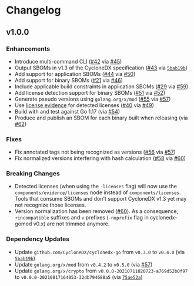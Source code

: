 # Changelog

## v1.0.0

### Enhancements

* Introduce multi-command CLI ([#42](https://github.com/CycloneDX/cyclonedx-gomod/issues/42) via [#45](https://github.com/CycloneDX/cyclonedx-gomod/pull/45))
* Output SBOMs in v1.3 of the CycloneDX specification ([#43](https://github.com/CycloneDX/cyclonedx-gomod/issues/43) via [`5bab19b`](https://github.com/CycloneDX/cyclonedx-gomod/commit/5bab19bbed9c6de22112ebeb2f71691c4b4163f5))
* Add support for application SBOMs ([#44](https://github.com/CycloneDX/cyclonedx-gomod/issues/44) via [#50](https://github.com/CycloneDX/cyclonedx-gomod/pull/50))
* Add support for binary SBOMs ([#21](https://github.com/CycloneDX/cyclonedx-gomod/issues/21) via [#46](https://github.com/CycloneDX/cyclonedx-gomod/pull/46))
* Include applicable build constraints in application SBOMs ([#29](https://github.com/CycloneDX/cyclonedx-gomod/issues/29) via [#59](https://github.com/CycloneDX/cyclonedx-gomod/pull/59))
* Add license detection support for binary SBOMs ([#51](https://github.com/CycloneDX/cyclonedx-gomod/issues/51) via [#52](https://github.com/CycloneDX/cyclonedx-gomod/pull/52))
* Generate pseudo versions using `golang.org/x/mod` ([#55](https://github.com/CycloneDX/cyclonedx-gomod/issues/55) via [#57](https://github.com/CycloneDX/cyclonedx-gomod/pull/57))
* Use [license evidence](https://cyclonedx.org/news/cyclonedx-v1.3-released/#copyright-and-license-evidence) for detected licenses ([#40](https://github.com/CycloneDX/cyclonedx-gomod/issues/40) via [#49](https://github.com/CycloneDX/cyclonedx-gomod/pull/49))
* Build with and test against Go 1.17 (via [#54](https://github.com/CycloneDX/cyclonedx-gomod/pull/54))
* Produce and publish an SBOM for each binary built when releasing (via [#62](https://github.com/CycloneDX/cyclonedx-gomod/pull/62))

### Fixes

* Fix annotated tags not being recognized as versions ([#56](https://github.com/CycloneDX/cyclonedx-gomod/issues/56) via [#57](https://github.com/CycloneDX/cyclonedx-gomod/pull/57))
* Fix normalized versions interfering with hash calculation ([#58](https://github.com/CycloneDX/cyclonedx-gomod/issues/58) via [#60](https://github.com/CycloneDX/cyclonedx-gomod/pull/60))

### Breaking Changes

* Detected licenses (when using the `-licenses` flag) will now use the `components/evidence/licenses` node instead of `components/licenses`. Tools that consume SBOMs and don't support CycloneDX v1.3 yet may not recognize those licenses. 
* Version normalization has been removed ([#60](https://github.com/CycloneDX/cyclonedx-gomod/pull/60)). As a consequence, `+incompatible` suffixes and `v` prefixes (`-noprefix` flag in cyclonedx-gomod v0.x) are not trimmed anymore.

### Dependency Updates

* Update `github.com/CycloneDX/cyclonedx-go` from `v0.3.0` to `v0.4.0` (via [`5bab19b`](https://github.com/CycloneDX/cyclonedx-gomod/commit/5bab19bbed9c6de22112ebeb2f71691c4b4163f5))
* Update `golang.org/x/mod` from `v0.4.2` to `v0.5.0` (via [#57](https://github.com/CycloneDX/cyclonedx-gomod/pull/57))
* Update `golang.org/x/crypto` from `v0.0.0-20210711020723-a769d52b0f97` to `v0.0.0-20210817164053-32db794688a5` (via [`75ae52a`](https://github.com/CycloneDX/cyclonedx-gomod/commit/75ae52ac039d9d702a1861c9625d0a14116097ce))
